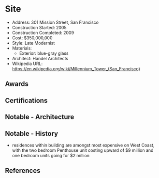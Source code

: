 # Site
- Address: 301 Mission Street, San Francisco
- Construction Started: 2005
- Construction Completed: 2009
- Cost: $350,000,000
- Style: Late Modernist
- Materials:
  - Exterior: blue-gray glass
- Architect: Handel Architects
- Wikipedia URL: https://en.wikipedia.org/wiki/Millennium_Tower_(San_Francisco)

## Awards

## Certifications

## Notable - Architecture

## Notable - History
- residences within building are amongst most expensive on West Coast, with the two bedroom Penthouse unit costing upward of $9 million and one bedroom units going for $2 million

## References
